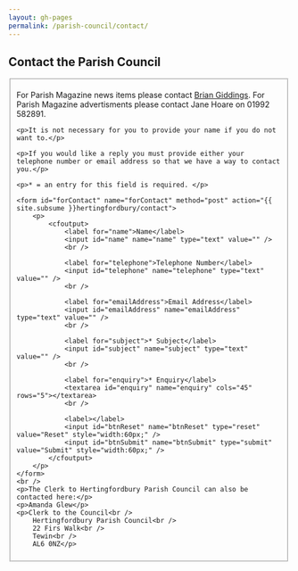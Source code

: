 ```yaml
---
layout: gh-pages
permalink: /parish-council/contact/
---
```


<h2>Contact the Parish Council</h2>

<fieldset>
	<p>For Parish Magazine news items please contact <a href="mailto:brian51giddings@googlemail.com">Brian Giddings</a>. For Parish Magazine advertisments please contact Jane Hoare on 01992 582891.</p>

	<p>It is not necessary for you to provide your name if you do not want to.</p>

	<p>If you would like a reply you must provide either your telephone number or email address so that we have a way to contact you.</p>

	<p>* = an entry for this field is required. </p>

	<form id="forContact" name="forContact" method="post" action="{{ site.subsume }}hertingfordbury/contact">
		<p>
			<cfoutput>
				<label for="name">Name</label>
				<input id="name" name="name" type="text" value="" />
				<br />

				<label for="telephone">Telephone Number</label>
				<input id="telephone" name="telephone" type="text" value="" />
				<br />

				<label for="emailAddress">Email Address</label>
				<input id="emailAddress" name="emailAddress" type="text" value="" />
				<br />

				<label for="subject">* Subject</label>
				<input id="subject" name="subject" type="text" value="" />
				<br />

				<label for="enquiry">* Enquiry</label>
				<textarea id="enquiry" name="enquiry" cols="45" rows="5"></textarea>
				<br />

				<label></label>
				<input id="btnReset" name="btnReset" type="reset" value="Reset" style="width:60px;" />
				<input id="btnSubmit" name="btnSubmit" type="submit" value="Submit" style="width:60px;" />
			</cfoutput>
		</p>
	</form>
	<br />
	<p>The Clerk to Hertingfordbury Parish Council can also be contacted here:</p>
	<p>Amanda Glew</p>
	<p>Clerk to the Council<br />
		Hertingfordbury Parish Council<br />
		22 Firs Walk<br />
		Tewin<br />
		AL6 0NZ</p>
</fieldset>